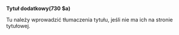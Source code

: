 **Tytuł dodatkowy(730 $a)**

Tu należy wprowadzić tłumaczenia tytułu, jeśli nie ma ich na stronie tytułowej.